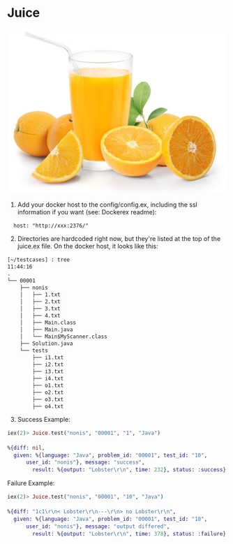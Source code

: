 Juice
==========

![Picture of some delicious Orange Juice](orangejuice.jpg)

1. Add your docker host to the config/config.ex, including the ssl information if you want (see: Dockerex readme):
```
  host: "http://xxx:2376/"
```

2. Directories are hardcoded right now, but they're listed at the top of the juice.ex file. On the docker host, it looks like this:

```
[~/testcases] : tree                                                                         11:44:16
.
└── 00001
    ├── nonis
    │   ├── 1.txt
    │   ├── 2.txt
    │   ├── 3.txt
    │   ├── 4.txt
    │   ├── Main.class
    │   ├── Main.java
    │   └── Main$MyScanner.class
    ├── Solution.java
    └── tests
        ├── i1.txt
        ├── i2.txt
        ├── i3.txt
        ├── i4.txt
        ├── o1.txt
        ├── o2.txt
        ├── o3.txt
        ├── o4.txt

```

3. Success Example:
```elixir
iex(2)> Juice.test("nonis", "00001", "1", "Java")

%{diff: nil,
  given: %{language: "Java", problem_id: "00001", test_id: "10",
      user_id: "nonis"}, message: "success",
        result: %{output: "Lobster\r\n", time: 232}, status: :success}
```

Failure Example:
```elixir
iex(2)> Juice.test("nonis", "00001", "10", "Java")

%{diff: "1c1\r\n< Lobster\r\n---\r\n> no Lobster\r\n",
  given: %{language: "Java", problem_id: "00001", test_id: "10",
      user_id: "nonis"}, message: "output differed",
        result: %{output: "Lobster\r\n", time: 378}, status: :failure}
```
